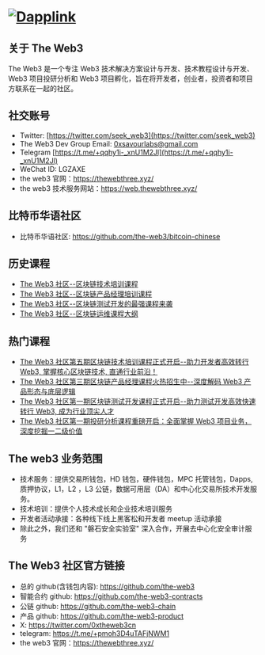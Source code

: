 # [![Dapplink](https://github.com/the-web3/.github/blob/main/profile/theweb3.jpeg)](https://github.com/the-web3)


## 关于 The Web3

The Web3 是一个专注 Web3 技术解决方案设计与开发、技术教程设计与开发、Web3 项目投研分析和 Web3 项目孵化，旨在将开发者，创业者，投资者和项目方联系在一起的社区。

## 社交账号

* Twitter: [https://twitter.com/seek_web3](https://twitter.com/seek_web3)
* The Web3 Dev Group Email: [0xsavourlabs@gmail.com](0xsavourlabs@gmail.com)
* Telegram [https://t.me/+qqhy1i-_xnU1M2Jl](https://t.me/+qqhy1i-_xnU1M2Jl)
* WeChat ID: LGZAXE
* the web3 官网：https://thewebthree.xyz/
* the web3 技术服务网站：https://web.thewebthree.xyz/

## 比特币华语社区

- 比特币华语社区: https://github.com/the-web3/bitcoin-chinese

## 历史课程

- [The Web3 社区--区块链技术培训课程](https://github.com/the-web3/course-outline)
- [The Web3 社区--区块链产品经理培训课程](https://github.com/the-web3/course-outline/tree/main/product#readme)
- [The Web3 社区--区块链测试开发的最强课程来袭](https://github.com/the-web3/course-outline/blob/main/test/ReadMe.md)
- [The Web3 社区--区块链运维课程大纲](https://github.com/the-web3/course-outline/tree/main/operations#readme)

## 热门课程
- [The Web3 社区第五期区块链技术培训课程正式开启--助力开发者高效转行 Web3, 掌握核心区块链技术, 直通行业前沿！
](https://github.com/the-web3/course-outline/blob/main/every-issue/tech/fifth.md)
- [The Web3 社区第三期区块链产品经理课程火热招生中--深度解码 Web3 产品形态与底层逻辑
](https://github.com/the-web3/course-outline/blob/main/every-issue/product/third.md)
- [The Web3 社区第一期区块链测试开发课程正式开启--助力测试开发高效快速转行 Web3, 成为行业顶尖人才
](https://github.com/the-web3/course-outline/blob/main/every-issue/tester/first.md)
- [The Web3 社区第一期投研分析课程重磅开启：全面掌握 Web3 项目业务，深度挖掘一二级价值
](https://github.com/the-web3/course-outline/blob/main/every-issue/research/first.md)

## The web3 业务范围
- 技术服务：提供交易所钱包，HD 钱包，硬件钱包，MPC 托管钱包，Dapps, 质押协议，L1，L2 ，L3 公链，数据可用层（DA）和中心化交易所技术开发服务。
- 技术培训：提供个人技术成长和企业技术培训服务
- 开发者活动承接：各种线下线上黑客松和开发者 meetup 活动承接
- 除此之外，我们还和 "磐石安全实验室" 深入合作，开展去中心化安全审计服务

## The Web3 社区官方链接
- 总的 github(含钱包内容): https://github.com/the-web3
- 智能合约 github: https://github.com/the-web3-contracts
- 公链 github: https://github.com/the-web3-chain
- 产品 github: https://github.com/the-web3-product
- X: https://twitter.com/0xtheweb3cn
- telegram: https://t.me/+pmoh3D4uTAFjNWM1
- the web3 官网：https://thewebthree.xyz/

  


